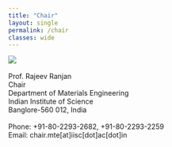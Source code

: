 ```yaml
---
title: "Chair"
layout: single
permalink: /chair
classes: wide
---
```


<img src="{{ site.baseurl }}/assets/images/faculty/rajeev.jpg width=200px"> <br>
<br>
Prof. Rajeev Ranjan <br> 
Chair <br>
Department of Materials Engineering<br>
Indian Institute of Science<br>
Banglore-560 012, India<br>
<br>
Phone: +91-80-2293-2682, +91-80-2293-2259<br>
Email: chair.mte[at]iisc[dot]ac[dot]in
